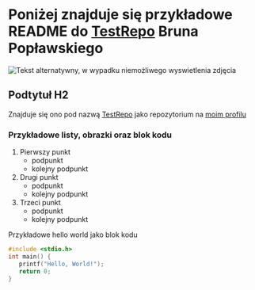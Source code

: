 # Poniżej znajduje się przykładowe README do [TestRepo](https://github.com/sm-idk/TestRepo) Bruna Popławskiego

![Tekst alternatywny, w wypadku niemożliwego wyswietlenia zdjęcia](https://envs.net/~smidk/www/w/95_blue.png)

## Podtytuł H2
Znajduje się ono pod nazwą [TestRepo](https://github.com/sm-idk/TestRepo) jako repozytorium na [moim profilu](https://github.com/sm-idk/)

### Przykładowe listy, obrazki oraz blok kodu

1. Pierwszy punkt
    - podpunkt
    - kolejny podpunkt
2. Drugi punkt
    - podpunkt
    - kolejny podpunkt
3. Trzeci punkt
    - podpunkt
    - kolejny podpunkt

Przykładowe hello world jako blok kodu

```c
#include <stdio.h>
int main() {
   printf("Hello, World!");
   return 0;
}
```